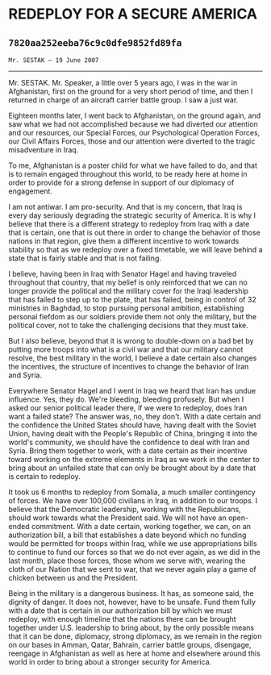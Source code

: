 # REDEPLOY FOR A SECURE AMERICA
## `7820aa252eeba76c9c0dfe9852fd89fa`
`Mr. SESTAK — 19 June 2007`

---


Mr. SESTAK. Mr. Speaker, a little over 5 years ago, I was in the war 
in Afghanistan, first on the ground for a very short period of time, 
and then I returned in charge of an aircraft carrier battle group. I 
saw a just war.

Eighteen months later, I went back to Afghanistan, on the ground 
again, and saw what we had not accomplished because we had diverted our 
attention and our resources, our Special Forces, our Psychological 
Operation Forces, our Civil Affairs Forces, those and our attention 
were diverted to the tragic misadventure in Iraq.

To me, Afghanistan is a poster child for what we have failed to do, 
and that is to remain engaged throughout this world, to be ready here 
at home in order to provide for a strong defense in support of our 
diplomacy of engagement.

I am not antiwar. I am pro-security. And that is my concern, that 
Iraq is every day seriously degrading the strategic security of 
America. It is why I believe that there is a different strategy to 
redeploy from Iraq with a date that is certain, one that is out there 
in order to change the behavior of those nations in that region, give 
them a different incentive to work towards stability so that as we 
redeploy over a fixed timetable, we will leave behind a state that is 
fairly stable and that is not failing.

I believe, having been in Iraq with Senator Hagel and having traveled 
throughout that country, that my belief is only reinforced that we can 
no longer provide the political and the military cover for the Iraqi 
leadership that has failed to step up to the plate, that has failed, 
being in control of 32 ministries in Baghdad, to stop pursuing personal 
ambition, establishing personal fiefdom as our soldiers provide them 
not only the military, but the political cover, not to take the 
challenging decisions that they must take.

But I also believe, beyond that it is wrong to double-down on a bad 
bet by putting more troops into what is a civil war and that our 
military cannot resolve, the best military in the world, I believe a 
date certain also changes the incentives, the structure of incentives 
to change the behavior of Iran and Syria.

Everywhere Senator Hagel and I went in Iraq we heard that Iran has 
undue influence. Yes, they do. We're bleeding, bleeding profusely. But 
when I asked our senior political leader there, if we were to redeploy, 
does Iran want a failed state? The answer was, no, they don't. With a 
date certain and the confidence the United States should have, having 
dealt with the Soviet Union, having dealt with the People's Republic of 
China, bringing it into the world's community, we should have the 
confidence to deal with Iran and Syria. Bring them together to work, 
with a date certain as their incentive toward working on the extreme 
elements in Iraq as we work in the center to bring about an unfailed 
state that can only be brought about by a date that is certain to 
redeploy.

It took us 6 months to redeploy from Somalia, a much smaller 
contingency of forces. We have over 100,000 civilians in Iraq, in 
addition to our troops. I believe that the Democratic leadership, 
working with the Republicans, should work towards what the President 
said. We will not have an open-ended commitment. With a date certain, 
working together, we can, on an authorization bill, a bill that 
establishes a date beyond which no funding would be permitted for 
troops within Iraq, while we use appropriations bills to continue to 
fund our forces so that we do not ever again, as we did in the last 
month, place those forces, those whom we serve with, wearing the cloth 
of our Nation that we sent to war, that we never again play a game of 
chicken between us and the President.

Being in the military is a dangerous business. It has, as someone 
said, the dignity of danger. It does not, however, have to be unsafe. 
Fund them fully with a date that is certain in our authorization bill 
by which we must redeploy, with enough timeline that the nations there 
can be brought together under U.S. leadership to bring about, by the 
only possible means that it can be done, diplomacy, strong diplomacy, 
as we remain in the region on our bases in Amman, Qatar, Bahrain, 
carrier battle groups, disengage, reengage in Afghanistan as well as 
here at home and elsewhere around this world in order to bring about a 
stronger security for America.
